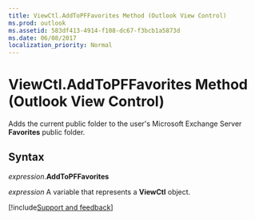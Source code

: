 ```yaml
---
title: ViewCtl.AddToPFFavorites Method (Outlook View Control)
ms.prod: outlook
ms.assetid: 583df413-4914-f108-dc67-f3bcb1a5873d
ms.date: 06/08/2017
localization_priority: Normal
---
```



# ViewCtl.AddToPFFavorites Method (Outlook View Control)

Adds the current public folder to the user's Microsoft Exchange Server  **Favorites** public folder.


## Syntax

_expression_.**AddToPFFavorites**

_expression_ A variable that represents a  **ViewCtl** object.

[!include[Support and feedback](~/includes/feedback-boilerplate.md)]